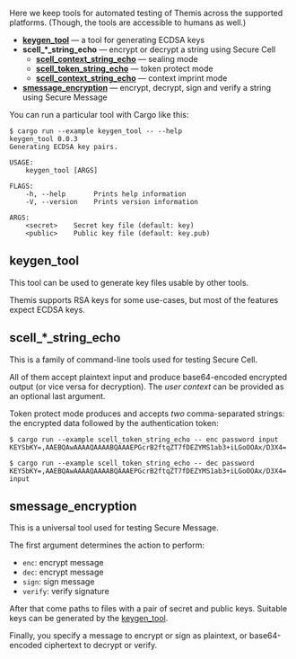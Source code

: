 Here we keep tools for automated testing of Themis
across the supported platforms.
(Though, the tools are accessible to humans as well.)

- [**keygen_tool**](keygen_tool.rs) —
  a tool for generating ECDSA keys 
- <b>scell_*_string_echo</b> —
  encrypt or decrypt a string using Secure Cell
  - [**scell_context_string_echo**](scell_context_string_echo.rs) —
    sealing mode
  - [**scell_token_string_echo**](scell_token_string_echo.rs) —
    token protect mode
  - [**scell_context_string_echo**](scell_context_string_echo.rs) —
    context imprint mode
- [**smessage_encryption**](smessage_encryption.rs) —
  encrypt, decrypt, sign and verify a string using Secure Message

You can run a particular tool with Cargo like this:

```
$ cargo run --example keygen_tool -- --help
keygen_tool 0.0.3
Generating ECDSA key pairs.

USAGE:
    keygen_tool [ARGS]

FLAGS:
    -h, --help       Prints help information
    -V, --version    Prints version information

ARGS:
    <secret>    Secret key file (default: key)
    <public>    Public key file (default: key.pub)
```


## keygen_tool

This tool can be used to generate key files usable by other tools.

Themis supports RSA keys for some use-cases,
but most of the features expect ECDSA keys.


## scell_*_string_echo

This is a family of command-line tools used for testing Secure Cell.

All of them accept plaintext input and produce base64-encoded encrypted output
(or vice versa for decryption).
The _user context_ can be provided as an optional last argument.

Token protect mode produces and accepts _two_ comma-separated strings:
the encrypted data followed by the authentication token:

```
$ cargo run --example scell_token_string_echo -- enc password input
KEYSbKY=,AAEBQAwAAAAQAAAABQAAAEPGcrB2ftqZT7fDEZYMS1ab3+iLGoOOAx/D3X4=

$ cargo run --example scell_token_string_echo -- dec password KEYSbKY=,AAEBQAwAAAAQAAAABQAAAEPGcrB2ftqZT7fDEZYMS1ab3+iLGoOOAx/D3X4=
input
```


## smessage_encryption

This is a universal tool used for testing Secure Message.

The first argument determines the action to perform:

- `enc`: encrypt message
- `dec`: encrypt message
- `sign`: sign message
- `verify`: verify signature

After that come paths to files with a pair of secret and public keys.
Suitable keys can be generated by the [keygen_tool](#keygen_tool).

Finally, you specify a message to encrypt or sign as plaintext,
or base64-encoded ciphertext to decrypt or verify.
